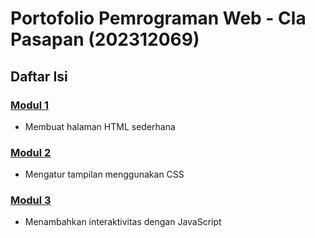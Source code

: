 # Portofolio Pemrograman Web - Cla Pasapan (202312069)

## Daftar Isi

### [Modul 1](modul-1/)
- Membuat halaman HTML sederhana

### [Modul 2](modul-2/)
- Mengatur tampilan menggunakan CSS

### [Modul 3](modul-3/)
- Menambahkan interaktivitas dengan JavaScript
